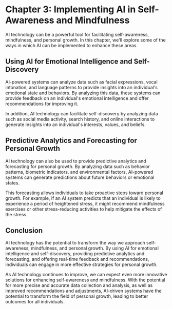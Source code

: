 Chapter 3: Implementing AI in Self-Awareness and Mindfulness
============================================================

AI technology can be a powerful tool for facilitating self-awareness, mindfulness, and personal growth. In this chapter, we'll explore some of the ways in which AI can be implemented to enhance these areas.

Using AI for Emotional Intelligence and Self-Discovery
------------------------------------------------------

AI-powered systems can analyze data such as facial expressions, vocal intonation, and language patterns to provide insights into an individual's emotional state and behaviors. By analyzing this data, these systems can provide feedback on an individual's emotional intelligence and offer recommendations for improving it.

In addition, AI technology can facilitate self-discovery by analyzing data such as social media activity, search history, and online interactions to generate insights into an individual's interests, values, and beliefs.

Predictive Analytics and Forecasting for Personal Growth
--------------------------------------------------------

AI technology can also be used to provide predictive analytics and forecasting for personal growth. By analyzing data such as behavior patterns, biometric indicators, and environmental factors, AI-powered systems can generate predictions about future behaviors or emotional states.

This forecasting allows individuals to take proactive steps toward personal growth. For example, if an AI system predicts that an individual is likely to experience a period of heightened stress, it might recommend mindfulness exercises or other stress-reducing activities to help mitigate the effects of the stress.

Conclusion
----------

AI technology has the potential to transform the way we approach self-awareness, mindfulness, and personal growth. By using AI for emotional intelligence and self-discovery, providing predictive analytics and forecasting, and offering real-time feedback and recommendations, individuals can engage in more effective strategies for personal growth.

As AI technology continues to improve, we can expect even more innovative solutions for enhancing self-awareness and mindfulness. With the potential for more precise and accurate data collection and analysis, as well as improved recommendations and adjustments, AI-driven systems have the potential to transform the field of personal growth, leading to better outcomes for all individuals.
